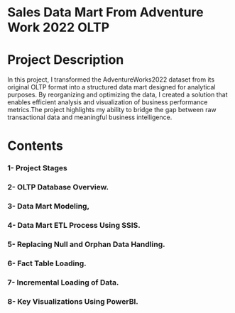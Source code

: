 # Sales Data Mart From Adventure Work 2022 OLTP

# Project Description
In this project, I transformed the AdventureWorks2022 dataset from its original OLTP format into a structured data mart designed for analytical purposes. By reorganizing and optimizing the data, I created a solution that enables efficient analysis and visualization of business performance metrics.The project highlights my ability to bridge the gap between raw transactional data and meaningful business intelligence.

# Contents
 ### 1- Project Stages
###  2- OLTP Database Overview.
###  3- Data Mart Modeling,
###  4- Data Mart ETL Process Using SSIS.
###  5- Replacing Null and Orphan Data Handling.
###  6- Fact Table Loading.
###  7- Incremental Loading of Data.
###  8- Key Visualizations Using PowerBI.
